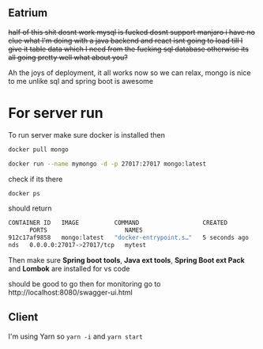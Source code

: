 ## Eatrium

~~half of this shit dosnt work
mysql is fucked dosnt support manjaro
i have no clue what I'm doing with a java backend
and react isnt going to load till I give it table data
which I need from the fucking sql database
otherwise its all going pretty well what about you?~~

Ah the joys of deployment, it all works now so we can relax, mongo is nice to me unlike sql and spring boot is awesome

# For server run

To run server make sure docker is installed then

```bash
docker pull mongo
```

```bash
docker run --name mymongo -d -p 27017:27017 mongo:latest
```

check if its there

```bash
docker ps
```

should return

```bash
CONTAINER ID   IMAGE          COMMAND                  CREATED         STATUS
      PORTS                      NAMES
912c17af9858   mongo:latest   "docker-entrypoint.s…"   5 seconds ago   Up 3 seco
nds   0.0.0.0:27017->27017/tcp   mytest

```

Then
make sure **Spring boot tools**, **Java ext tools**, **Spring Boot ext Pack** and **Lombok** are installed for vs code

should be good to go then for monitoring go to
http://localhost:8080/swagger-ui.html

## Client

I'm using Yarn so `yarn -i` and `yarn start`
